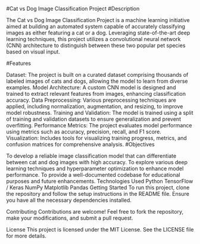#Cat vs Dog Image Classification Project
#Description

The Cat vs Dog Image Classification Project is a machine learning initiative aimed at building an automated system capable of accurately classifying images as either featuring a cat or a dog. Leveraging state-of-the-art deep learning techniques, this project utilizes a convolutional neural network (CNN) architecture to distinguish between these two popular pet species based on visual input.

#Features

Dataset: The project is built on a curated dataset comprising thousands of labeled images of cats and dogs, allowing the model to learn from diverse examples.
Model Architecture: A custom CNN model is designed and trained to extract relevant features from images, enhancing classification accuracy.
Data Preprocessing: Various preprocessing techniques are applied, including normalization, augmentation, and resizing, to improve model robustness.
Training and Validation: The model is trained using a split of training and validation datasets to ensure generalization and prevent overfitting.
Performance Metrics: The project evaluates model performance using metrics such as accuracy, precision, recall, and F1 score.
Visualization: Includes tools for visualizing training progress, metrics, and confusion matrices for comprehensive analysis.
#Objectives

To develop a reliable image classification model that can differentiate between cat and dog images with high accuracy.
To explore various deep learning techniques and hyperparameter optimization to enhance model performance.
To provide a well-documented codebase for educational purposes and future enhancements.
Technologies Used
Python
TensorFlow / Keras
NumPy
Matplotlib
Pandas
Getting Started
To run this project, clone the repository and follow the setup instructions in the README file. Ensure you have all the necessary dependencies installed.

Contributing
Contributions are welcome! Feel free to fork the repository, make your modifications, and submit a pull request.

License
This project is licensed under the MIT License. See the LICENSE file for more details.
